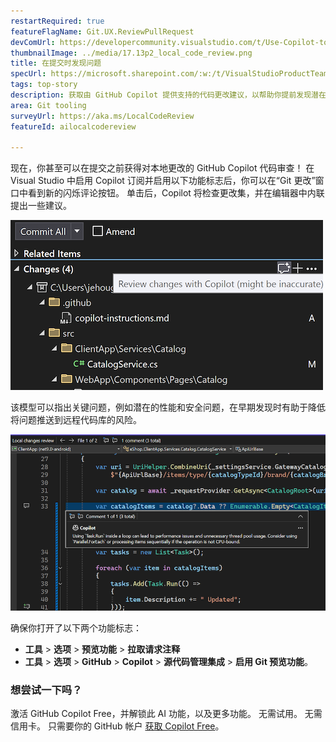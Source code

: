 ```yaml
---
restartRequired: true
featureFlagName: Git.UX.ReviewPullRequest
devComUrl: https://developercommunity.visualstudio.com/t/Use-Copilot-to-review-commit/10575248?q=code+review
thumbnailImage: ../media/17.13p2_local_code_review.png
title: 在提交时发现问题
specUrl: https://microsoft.sharepoint.com/:w:/t/VisualStudioProductTeam/EWl1PdajOx1ImPgEUYMxF9QBeXLkJ5J7dHCA0rb_-b8uBQ?e=Z3zWG3
tags: top-story
description: 获取由 GitHub Copilot 提供支持的代码更改建议，以帮助你提前发现潜在问题并提高代码质量。
area: Git tooling
surveyUrl: https://aka.ms/LocalCodeReview
featureId: ailocalcodereview

---
```



现在，你甚至可以在提交之前获得对本地更改的 GitHub Copilot 代码审查！ 在 Visual Studio 中启用 Copilot 订阅并启用以下功能标志后，你可以在“Git 更改”窗口中看到新的闪烁评论按钮。 单击后，Copilot 将检查更改集，并在编辑器中内联提出一些建议。

![17.13P2 本地代码审查按钮](../media/17.13p2_local_code_review-button.png)

该模型可以指出关键问题，例如潜在的性能和安全问题，在早期发现时有助于降低将问题推送到远程代码库的风险。

![本地代码审查注释](../media/17.13p2_local_code_review.png)

确保你打开了以下两个功能标志：

- **工具** > **选项** > **预览功能** > **拉取请求注释**
- **工具** > **选项** > **GitHub** > **Copilot** > **源代码管理集成** > **启用 Git 预览功能**。

### 想尝试一下吗？
激活 GitHub Copilot Free，并解锁此 AI 功能，以及更多功能。
 无需试用。 无需信用卡。 只需要你的 GitHub 帐户 [获取 Copilot Free](vscmd://View.GitHub.Copilot.Chat)。
